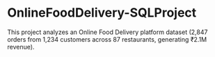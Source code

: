 # OnlineFoodDelivery-SQLProject
This project analyzes an Online Food Delivery platform dataset (2,847 orders from 1,234 customers across 87 restaurants, generating ₹2.1M revenue).

